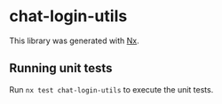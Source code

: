 # chat-login-utils

This library was generated with [Nx](https://nx.dev).

## Running unit tests

Run `nx test chat-login-utils` to execute the unit tests.
